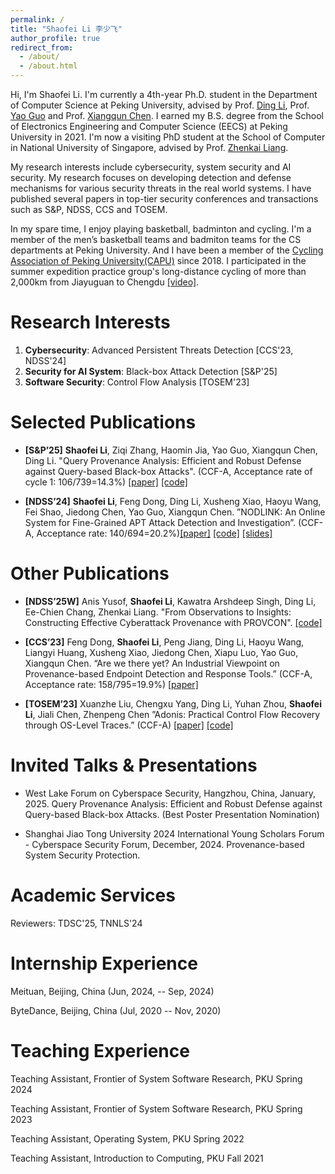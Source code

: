 ```yaml
---
permalink: /
title: "Shaofei Li 李少飞"
author_profile: true
redirect_from: 
  - /about/
  - /about.html
---
```


Hi, I'm Shaofei Li. I'm currently a 4th-year Ph.D. student in the Department of Computer Science at Peking University, advised by Prof. [Ding Li](https://marapapman.github.io/), Prof. [Yao Guo](https://yaoguopku.github.io/) and Prof. [Xiangqun Chen](https://dblp.org/pid/49/628.html). I earned my B.S. degree from the School of Electronics Engineering and Computer Science (EECS) at Peking University in 2021. I'm now a visiting PhD student at the School of Computer in National University of Singapore, advised by Prof. [Zhenkai Liang](https://www.comp.nus.edu.sg/~liangzk/).

My research interests include cybersecurity, system security and AI security. My research focuses on developing detection and defense mechanisms for various security threats in the real world systems. I have published several papers in top-tier security conferences and transactions such as S&P, NDSS, CCS and TOSEM. 

In my spare time, I enjoy playing basketball, badminton and cycling. I'm a member of the men’s basketball teams and badmiton teams for the CS departments at Peking University. And I have been a member of the [Cycling Association of Peking University(CAPU)](https://chexie.net/#main) since 2018. I participated in the summer expedition practice group's long-distance cycling of more than 2,000km from Jiayuguan to Chengdu [[video]](https://www.bilibili.com/video/BV14b411N79B/?spm_id_from=333.337.search-card.all.click&vd_source=51525784685e693bb27951657c05023d).

Research Interests
======
1. **Cybersecurity**: Advanced Persistent Threats Detection [CCS'23, NDSS'24]
2. **Security for AI System**: Black-box Attack Detection [S&P'25]
3. **Software Security**: Control Flow Analysis [TOSEM'23]

Selected Publications
======
- **[S&P’25]** **Shaofei Li**, Ziqi Zhang, Haomin Jia, Yao Guo, Xiangqun Chen, Ding Li. "Query Provenance Analysis: Efficient and Robust Defense against Query-based Black-box Attacks". (CCF-A, Acceptance rate of cycle 1: 106/739=14.3%) [[paper]](https://www.computer.org/csdl/proceedings-article/sp/2025/223600a072/21B7RgFCieQ) [[code]](https://github.com/0xllssFF/QPA)

- **[NDSS’24]** **Shaofei Li**, Feng Dong, Ding Li, Xusheng Xiao, Haoyu Wang, Fei Shao, Jiedong Chen, Yao Guo, Xiangqun
Chen. ”NODLINK: An Online System for Fine-Grained APT Attack Detection and Investigation”. (CCF-A, Acceptance rate: 140/694=20.2%)[[paper]](https://www.ndss-symposium.org/wp-content/uploads/2024-204-paper.pdf) [[code]](https://github.com/PKU-ASAL/Simulated-Data/tree/main) [[slides]](https://www.ndss-symposium.org/wp-content/uploads/2024-204-slides.pdf)


Other Publications
======

- **[NDSS’25W]** Anis Yusof, **Shaofei Li**, Kawatra Arshdeep Singh, Ding Li, Ee-Chien Chang, Zhenkai Liang. "From Observations to Insights: Constructing Effective Cyberattack Provenance with PROVCON". [[code]](https://github.com/anisyusof-sc/provcon/)

- **[CCS’23]** Feng Dong, **Shaofei Li**, Peng Jiang, Ding Li, Haoyu Wang, Liangyi Huang, Xusheng Xiao, Jiedong Chen,
Xiapu Luo, Yao Guo, Xiangqun Chen. “Are we there yet? An Industrial Viewpoint on Provenance-based
Endpoint Detection and Response Tools.” (CCF-A, Acceptance rate: 158/795=19.9%) [[paper]](https://dl.acm.org/doi/abs/10.1145/3576915.3616580)

- **[TOSEM’23]** Xuanzhe Liu, Chengxu Yang, Ding Li, Yuhan Zhou, **Shaofei Li**, Jiali Chen, Zhenpeng Chen ”Adonis: Practical
Control Flow Recovery through OS-Level Traces.” (CCF-A) [[paper]](https://dl.acm.org/doi/pdf/10.1145/3607187) 
 [[code]](https://github.com/PKU-Chengxu/Adonis)


Invited Talks & Presentations
======

- West Lake Forum on Cyberspace Security, Hangzhou, China, January, 2025. Query Provenance Analysis: Efficient and Robust Defense against Query-based Black-box Attacks. (Best Poster Presentation Nomination)

- Shanghai Jiao Tong University 2024 International Young Scholars Forum - Cyberspace Security Forum, December, 2024. Provenance-based System Security Protection.


Academic Services
======
Reviewers: TDSC'25, TNNLS'24


Internship Experience
======

Meituan, Beijing, China (Jun, 2024, -- Sep, 2024)

ByteDance, Beijing, China (Jul, 2020 -- Nov, 2020)


Teaching Experience
======

Teaching Assistant, Frontier of System Software Research, PKU Spring 2024

Teaching Assistant, Frontier of System Software Research, PKU Spring 2023

Teaching Assistant, Operating System, PKU Spring 2022

Teaching Assistant, Introduction to Computing, PKU Fall 2021

